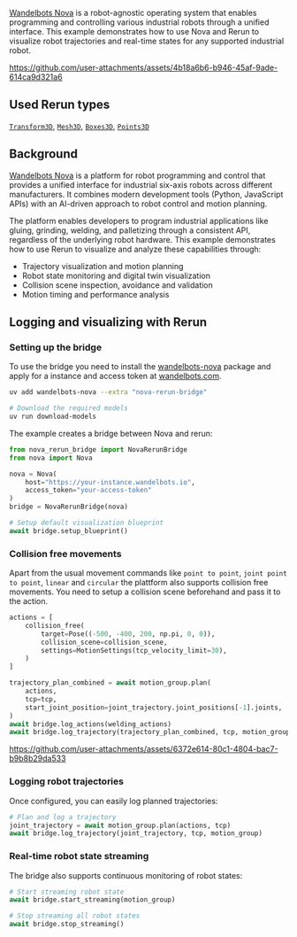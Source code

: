 <!--[metadata]
title = "Nova Bridge"
tags = ["3D", "Robot"]
thumbnail = "https://static.rerun.io/nova-bridge/xyz123/480w.png"
thumbnail_dimensions = [480, 480]
-->

[Wandelbots Nova](https://www.wandelbots.com/) is a robot-agnostic operating system that enables programming and controlling various industrial robots through a unified interface. This example demonstrates how to use Nova and Rerun to visualize robot trajectories and real-time states for any supported industrial robot.

https://github.com/user-attachments/assets/4b18a6b6-b946-45af-9ade-614ca9d321a6

## Used Rerun types

[`Transform3D`](https://www.rerun.io/docs/reference/types/archetypes/transform3d), [`Mesh3D`](https://www.rerun.io/docs/reference/types/archetypes/mesh3d), [`Boxes3D`](https://www.rerun.io/docs/reference/types/archetypes/boxes3d), [`Points3D`](https://www.rerun.io/docs/reference/types/archetypes/points3d)

## Background

[Wandelbots Nova](https://www.wandelbots.com/) is a platform for robot programming and control that provides a unified interface for industrial six-axis robots across different manufacturers. It combines modern development tools (Python, JavaScript APIs) with an AI-driven approach to robot control and motion planning.

The platform enables developers to program industrial applications like gluing, grinding, welding, and palletizing through a consistent API, regardless of the underlying robot hardware. This example demonstrates how to use Rerun to visualize and analyze these capabilities through:

- Trajectory visualization and motion planning
- Robot state monitoring and digital twin visualization
- Collision scene inspection, avoidance and validation
- Motion timing and performance analysis

## Logging and visualizing with Rerun

### Setting up the bridge

To use the bridge you need to install the [wandelbots-nova](https://github.com/wandelbotsgmbh/wandelbots-nova) package and apply for a instance and access token at [wandelbots.com](https://www.wandelbots.com/).

```bash
uv add wandelbots-nova --extra "nova-rerun-bridge"

# Download the required models
uv run download-models
```

The example creates a bridge between Nova and rerun:

```python
from nova_rerun_bridge import NovaRerunBridge
from nova import Nova

nova = Nova(
    host="https://your-instance.wandelbots.io",
    access_token="your-access-token"
)
bridge = NovaRerunBridge(nova)

# Setup default visualization blueprint
await bridge.setup_blueprint()
```

### Collision free movements

Apart from the usual movement commands like `point to point`, `joint point to point`, `linear` and `circular` the plattform also supports collision free movements. You need to setup a collision scene beforehand and pass it to the action.

```python
actions = [
    collision_free(
        target=Pose((-500, -400, 200, np.pi, 0, 0)),
        collision_scene=collision_scene,
        settings=MotionSettings(tcp_velocity_limit=30),
    )
]

trajectory_plan_combined = await motion_group.plan(
    actions,
    tcp=tcp,
    start_joint_position=joint_trajectory.joint_positions[-1].joints,
)
await bridge.log_actions(welding_actions)
await bridge.log_trajectory(trajectory_plan_combined, tcp, motion_group)
```

https://github.com/user-attachments/assets/6372e614-80c1-4804-bac7-b9b8b29da533

### Logging robot trajectories

Once configured, you can easily log planned trajectories:

```python
# Plan and log a trajectory
joint_trajectory = await motion_group.plan(actions, tcp)
await bridge.log_trajectory(joint_trajectory, tcp, motion_group)
```

### Real-time robot state streaming

The bridge also supports continuous monitoring of robot states:

```python
# Start streaming robot state
await bridge.start_streaming(motion_group)

# Stop streaming all robot states
await bridge.stop_streaming()
```
